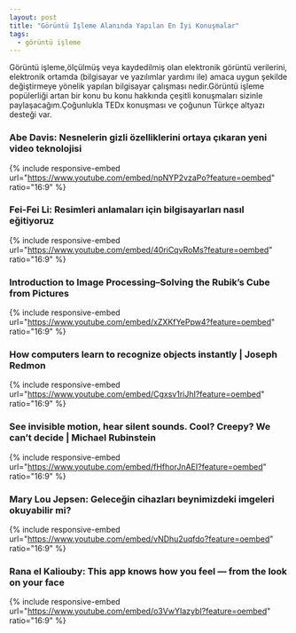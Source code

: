 ```yaml
---
layout: post
title: "Görüntü İşleme Alanında Yapılan En İyi Konuşmalar"
tags:
  - görüntü işleme
---
```


Görüntü işleme,ölçülmüş veya kaydedilmiş olan elektronik görüntü verilerini, elektronik ortamda (bilgisayar ve yazılımlar yardımı ile) amaca uygun şekilde değiştirmeye yönelik yapılan bilgisayar çalışması nedir.Görüntü işleme popülerliği artan bir konu bu konu hakkında çeşitli konuşmaları sizinle paylaşacağım.Çoğunlukla TEDx konuşması ve çoğunun Türkçe altyazı desteği var.

### Abe Davis: Nesnelerin gizli özelliklerini ortaya çıkaran yeni video teknolojisi

{% include responsive-embed url="https://www.youtube.com/embed/npNYP2vzaPo?feature=oembed" ratio="16:9" %}

### Fei-Fei Li: Resimleri anlamaları için bilgisayarları nasıl eğitiyoruz

{% include responsive-embed url="https://www.youtube.com/embed/40riCqvRoMs?feature=oembed" ratio="16:9" %}

### Introduction to Image Processing–Solving the Rubik’s Cube from Pictures

{% include responsive-embed url="https://www.youtube.com/embed/xZXKfYePpw4?feature=oembed" ratio="16:9" %}

### How computers learn to recognize objects instantly | Joseph Redmon

{% include responsive-embed url="https://www.youtube.com/embed/Cgxsv1riJhI?feature=oembed" ratio="16:9" %}

### See invisible motion, hear silent sounds. Cool? Creepy? We can’t decide | Michael Rubinstein

{% include responsive-embed url="https://www.youtube.com/embed/fHfhorJnAEI?feature=oembed" ratio="16:9" %}

### Mary Lou Jepsen: Geleceğin cihazları beynimizdeki imgeleri okuyabilir mi?

{% include responsive-embed url="https://www.youtube.com/embed/vNDhu2uqfdo?feature=oembed" ratio="16:9" %}

### Rana el Kaliouby: This app knows how you feel — from the look on your face

{% include responsive-embed url="https://www.youtube.com/embed/o3VwYIazybI?feature=oembed" ratio="16:9" %}